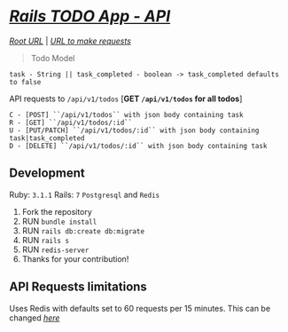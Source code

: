 # *[Rails TODO App - API](https://github.com/qasimabdullah404/todo_api/projects/1)*

*[Root URL](https://rl-todo-api.herokuapp.com/)* | *[URL to make requests](https://rl-todo-api.herokuapp.com/api/v1/todos)*

> Todo Model

``task - String || task_completed - boolean -> task_completed defaults to false``

API requests to ``/api/v1/todos`` [**GET ``/api/v1/todos`` for all todos**]

```
C - [POST] ``/api/v1/todos`` with json body containing task
R - [GET] ``/api/v1/todos/:id``
U - [PUT/PATCH] ``/api/v1/todos/:id`` with json body containing task|task_completed
D - [DELETE] ``/api/v1/todos/:id`` with json body containing task
```

## Development
Ruby: `3.1.1` Rails: `7` `Postgresql` and `Redis`

1. Fork the repository
2. RUN `bundle install`
3. RUN `rails db:create db:migrate`
4. RUN `rails s`
5. RUN `redis-server`
6. Thanks for your contribution!

## API Requests limitations
Uses Redis with defaults set to 60 requests per 15 minutes. This can be changed *[here](https://github.com/qasimabdullah404/todo_api/blob/main/config/initializers/throttle.rb#L6-L7)*